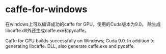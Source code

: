 # caffe-for-windows
在windows上可以编译成功的caffe for GPU，使用的Cuda版本为9.0。 除生成libcaffe.dll外还生成caffe.exe和pycaffe。

Caffe for GPU builds successfully on Windows; Cuda 9.0. In addition to generating libcaffe. DLL, also generate caffe.exe and pycaffe.
